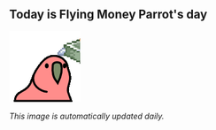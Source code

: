 ## Today is Flying Money Parrot's day

![An animated GIF of a parrot, probably multi-colored](https://raw.githubusercontent.com/jmhobbs/cultofthepartyparrot.com/master/parrots/hd/flyingmoneyparrot.gif)

*This image is automatically updated daily.*
